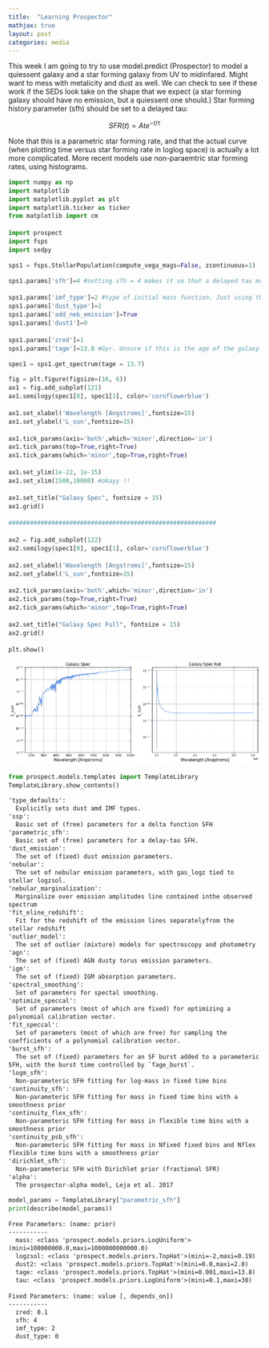 ```yaml
---
title:  "Learning Prospector"
mathjax: true
layout: post
categories: media
---
```


This week I am going to try to use model.predict (Prospector) to model a quiessent galaxy and a star forming galaxy from UV to midinfared. Might want to mess with metalicity and dust as well. We can check to see if these work if the SEDs look take on the shape that we expect (a star forming galaxy should have no emission, but a quiessent one should.) Star forming history parameter (sfh) should be set to a delayed tau:

$$
  SFR(t) = Ate^{-t/\tau}
$$

Note that this is a parametric star forming rate, and that the actual curve (when plotting time versus star forming rate in loglog space) is actually a lot more complicated. More recent models use non-paraemtric star forming rates, using histograms. 


```python
import numpy as np
import matplotlib
import matplotlib.pyplot as plt 
import matplotlib.ticker as ticker
from matplotlib import cm

import prospect
import fsps
import sedpy
```


```python
sps1 = fsps.StellarPopulation(compute_vega_mags=False, zcontinuous=1)
```


```python
sps1.params['sfh']=4 #setting sfh = 4 makes it so that a delayed tau model is used

sps1.params['imf_type']=2 #type of initial mass function. Just using the default.  
sps1.params['dust_type']=2
sps1.params['add_neb_emission']=True
sps1.params['dust1']=0

sps1.params['zred']=1
sps1.params['tage']=13.8 #Gyr. Unsure if this is the age of the galaxy though, or the universe
```


```python
spec1 = sps1.get_spectrum(tage = 13.7)
```


```python
fig = plt.figure(figsize=(16, 6))
ax1 = fig.add_subplot(121)
ax1.semilogy(spec1[0], spec1[1], color='cornflowerblue')

ax1.set_xlabel('Wavelength [Angstroms]',fontsize=15)
ax1.set_ylabel('L_sun',fontsize=15)

ax1.tick_params(axis='both',which='minor',direction='in')
ax1.tick_params(top=True,right=True)
ax1.tick_params(which='minor',top=True,right=True)

ax1.set_ylim(1e-22, 1e-15)
ax1.set_xlim(1500,10000) #okayy !!

ax1.set_title("Galaxy Spec", fontsize = 15)
ax1.grid()

##########################################################

ax2 = fig.add_subplot(122)
ax2.semilogy(spec1[0], spec1[1], color='cornflowerblue')

ax2.set_xlabel('Wavelength [Angstroms]',fontsize=15)
ax2.set_ylabel('L_sun',fontsize=15)

ax2.tick_params(axis='both',which='minor',direction='in')
ax2.tick_params(top=True,right=True)
ax2.tick_params(which='minor',top=True,right=True)

ax2.set_title("Galaxy Spec Full", fontsize = 15)
ax2.grid()

plt.show()
```


    
![png](/assets/output_5_0.png)
    



```python
from prospect.models.templates import TemplateLibrary
TemplateLibrary.show_contents()
```

    'type_defaults':
      Explicitly sets dust amd IMF types.
    'ssp':
      Basic set of (free) parameters for a delta function SFH
    'parametric_sfh':
      Basic set of (free) parameters for a delay-tau SFH.
    'dust_emission':
      The set of (fixed) dust emission parameters.
    'nebular':
      The set of nebular emission parameters, with gas_logz tied to stellar logzsol.
    'nebular_marginalization':
      Marginalize over emission amplitudes line contained inthe observed spectrum
    'fit_eline_redshift':
      Fit for the redshift of the emission lines separatelyfrom the stellar redshift
    'outlier_model':
      The set of outlier (mixture) models for spectroscopy and photometry
    'agn':
      The set of (fixed) AGN dusty torus emission parameters.
    'igm':
      The set of (fixed) IGM absorption parameters.
    'spectral_smoothing':
      Set of parameters for spectal smoothing.
    'optimize_speccal':
      Set of parameters (most of which are fixed) for optimizing a polynomial calibration vector.
    'fit_speccal':
      Set of parameters (most of which are free) for sampling the coefficients of a polynomial calibration vector.
    'burst_sfh':
      The set of (fixed) parameters for an SF burst added to a parameteric SFH, with the burst time controlled by `fage_burst`.
    'logm_sfh':
      Non-parameteric SFH fitting for log-mass in fixed time bins
    'continuity_sfh':
      Non-parameteric SFH fitting for mass in fixed time bins with a smoothness prior
    'continuity_flex_sfh':
      Non-parameteric SFH fitting for mass in flexible time bins with a smoothness prior
    'continuity_psb_sfh':
      Non-parameteric SFH fitting for mass in Nfixed fixed bins and Nflex flexible time bins with a smoothness prior
    'dirichlet_sfh':
      Non-parameteric SFH with Dirichlet prior (fractional SFR)
    'alpha':
      The prospector-alpha model, Leja et al. 2017



```python
model_params = TemplateLibrary["parametric_sfh"]
print(describe(model_params))
```

    Free Parameters: (name: prior) 
    -----------
      mass: <class 'prospect.models.priors.LogUniform'>(mini=100000000.0,maxi=1000000000000.0)
      logzsol: <class 'prospect.models.priors.TopHat'>(mini=-2,maxi=0.19)
      dust2: <class 'prospect.models.priors.TopHat'>(mini=0.0,maxi=2.0)
      tage: <class 'prospect.models.priors.TopHat'>(mini=0.001,maxi=13.8)
      tau: <class 'prospect.models.priors.LogUniform'>(mini=0.1,maxi=30)
    
    Fixed Parameters: (name: value [, depends_on]) 
    -----------
      zred: 0.1 
      sfh: 4 
      imf_type: 2 
      dust_type: 0 



```python

```

